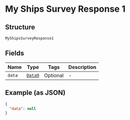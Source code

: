 
# My Ships Survey Response 1

## Structure

`MyShipsSurveyResponse1`

## Fields

| Name | Type | Tags | Description |
|  --- | --- | --- | --- |
| `data` | [`Data9`](../../doc/models/data-9.md) | Optional | - |

## Example (as JSON)

```json
{
  "data": null
}
```

